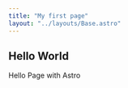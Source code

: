 ```yaml
---
title: "My first page"
layout: "../layouts/Base.astro"
---
```


## Hello World

Hello Page with Astro